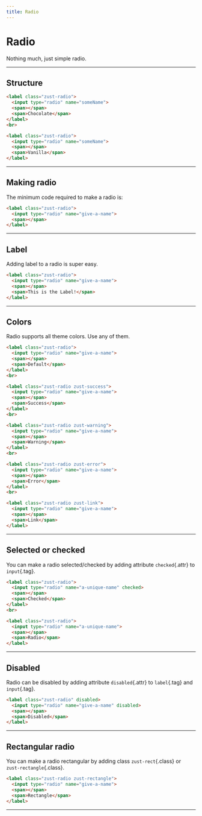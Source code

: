```yaml
---
title: Radio
---
```


# Radio
Nothing much, just simple radio.

---


## Structure
```html {snippet}
<label class="zust-radio">
  <input type="radio" name="someName">
  <span></span>
  <span>Chocolate</span>
</label>
<br>

<label class="zust-radio">
  <input type="radio" name="someName">
  <span></span>
  <span>Vanilla</span>
</label>
```
---


## Making radio
The minimum code required to make a radio is:

```html {snippet}
<label class="zust-radio">
  <input type="radio" name="give-a-name">
  <span></span>
</label>
```
---


## Label
Adding label to a radio is super easy.

```html {snippet}
<label class="zust-radio">
  <input type="radio" name="give-a-name">
  <span></span>
  <span>This is the Label!</span>
</label>
```
---


## Colors
Radio supports all theme colors. Use any of them.

```html {snippet}
<label class="zust-radio">
  <input type="radio" name="give-a-name">
  <span></span>
  <span>Default</span>
</label>
<br>

<label class="zust-radio zust-success">
  <input type="radio" name="give-a-name">
  <span></span>
  <span>Success</span>
</label>
<br>

<label class="zust-radio zust-warning">
  <input type="radio" name="give-a-name">
  <span></span>
  <span>Warning</span>
</label>
<br>

<label class="zust-radio zust-error">
  <input type="radio" name="give-a-name">
  <span></span>
  <span>Error</span>
</label>
<br>

<label class="zust-radio zust-link">
  <input type="radio" name="give-a-name">
  <span></span>
  <span>Link</span>
</label>
```
---


## Selected or checked
You can make a radio selected/checked by adding attribute `checked`{.attr} to `input`{.tag}.

```html {snippet}
<label class="zust-radio">
  <input type="radio" name="a-unique-name" checked>
  <span></span>
  <span>Checked</span>
</label>
<br>

<label class="zust-radio">
  <input type="radio" name="a-unique-name">
  <span></span>
  <span>Radio</span>
</label>
```
---


## Disabled
Radio can be disabled by adding attribute `disabled`{.attr} to `label`{.tag} and `input`{.tag}.

```html {snippet}
<label class="zust-radio" disabled>
  <input type="radio" name="give-a-name" disabled>
  <span></span>
  <span>Disabled</span>
</label>
```
---


## Rectangular radio
You can make a radio rectangular by adding class `zust-rect`{.class} or `zust-rectangle`{.class}.

```html {snippet}
<label class="zust-radio zust-rectangle">
  <input type="radio" name="give-a-name">
  <span></span>
  <span>Rectangle</span>
</label>
```
---
